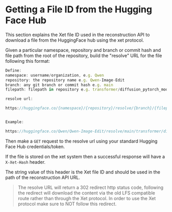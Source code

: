 # Getting a File ID from the Hugging Face Hub

This section explains the Xet file ID used in the reconstruction API to download a file from the HuggingFace hub using the xet protocol.

Given a particular namespace, repository and branch or commit hash and file path from the root of the repository, build the "resolve" URL for the file following this format:

```js
Define:
namespace: username/organization, e.g. Qwen
repository: the repository name e.g. Qwen-Image-Edit
branch: any git branch or commit hash e.g. main
filepath: filepath in repository e.g. transformer/diffusion_pytorch_model-00001-of-00009.safetensors 

resolve url:

https://huggingface.co/{namespace}/{repository}/resolve/{branch}/{filepath}


Example:

https://huggingface.co/Qwen/Qwen-Image-Edit/resolve/main/transformer/diffusion_pytorch_model-00001-of-00009.safetensors
```

Then make a `GET` request to the resolve url using your standard Hugging Face Hub credentials/token.

If the file is stored on the xet system then a successful response will have a `X-Xet-Hash` header.

The string value of this header is the Xet file ID and should be used in the path of the reconstruction API URL.

> The resolve URL will return a 302 redirect http status code, following the redirect will download the content via the old LFS compatible route rather than through the Xet protocol. In order to use the Xet protocol make sure to NOT follow this redirect.
